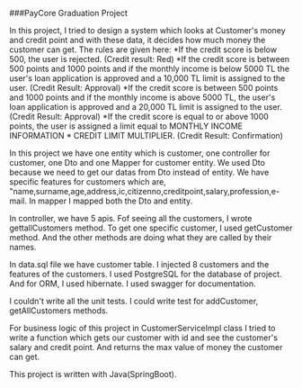 ###PayCore Graduation Project

In this project, I tried to design a system which looks at Customer's money and credit point and with these data, it decides how much money the customer can get. The rules are given here:
*If the credit score is below 500, the user is rejected. (Credit result: Red)
*If the credit score is between 500 points and 1000 points and if the monthly income is below 5000 TL
the user's loan application is approved and a 10,000 TL limit is assigned to the user. (Credit Result:
Approval)
*If the credit score is between 500 points and 1000 points and if the monthly income is above 5000 TL, the user's loan application is approved and a 20,000 TL limit is assigned to the user. (Credit Result:
Approval)
*If the credit score is equal to or above 1000 points, the user is assigned a limit equal to MONTHLY INCOME INFORMATION * CREDIT
LIMIT MULTIPLIER. (Credit Result: Confirmation)



In this project we have one entity which is customer, one controller for customer, one Dto and one Mapper for customer entity. We used Dto because we need to get our datas from Dto instead of entity. We have specific features for customers which are, "name,surname,age,address,ic,citizenno,creditpoint,salary,profession,e-mail. In mapper I mapped both the Dto and entity.


In controller, we have 5 apis. Fof seeing all the customers, I wrote gettallCustomers method. To get one specific customer, I used getCustomer method. And the other methods are doing what they are called by their names.


In data.sql file we have customer table. I injected 8 customers and the features of the customers. I used PostgreSQL for the database of project. And for ORM, I used hibernate. I used swagger for documentation.


I couldn't write all the unit tests. I could write test for addCustomer, getAllCustomers methods. 


For business logic of this project in CustomerServiceImpl class I tried to write a function which gets our customer with id and see the customer's salary and credit point. And returns the max value of money the customer can get.


This project is written with Java(SpringBoot).